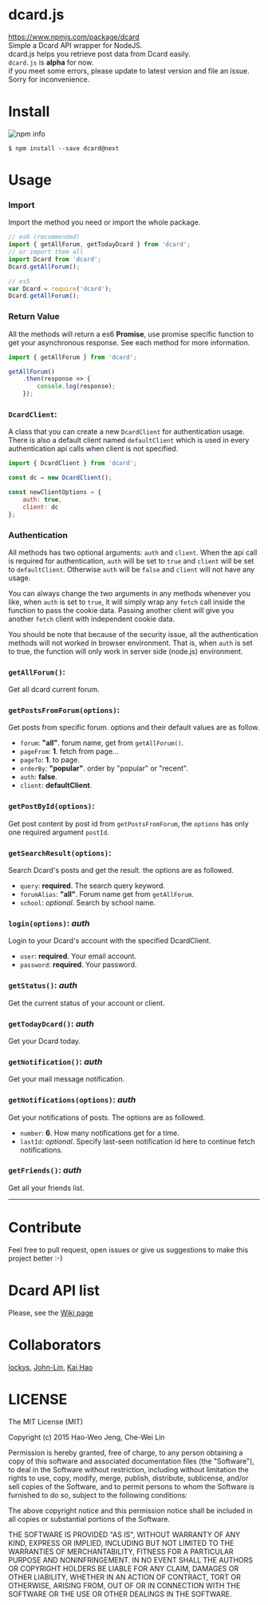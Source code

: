 dcard.js
==
https://www.npmjs.com/package/dcard  
Simple a Dcard API wrapper for NodeJS.  
dcard.js helps you retrieve post data from Dcard easily.  
`dcard.js` is **alpha** for now.  
if you meet some errors, please update to latest version and file an issue.    
Sorry for inconvenience.

Install
==
![npm info](https://nodei.co/npm/dcard.png?downloads=true)  

```
$ npm install --save dcard@next
```

Usage
==
### Import
Import the method you need or import the whole package.
```js
// es6 (recommended)
import { getAllForum, getTodayDcard } from 'dcard';
// or import them all
import Dcard from 'dcard';
Dcard.getAllForum();

// es5
var Dcard = require('dcard');
Dcard.getAllForum();
```

### Return Value
All the methods will return a es6 **Promise**,
 use promise specific function to get your asynchronous response. See each method for more information.

```js
import { getAllForum } from 'dcard';

getAllForum()
    .then(response => {
        console.log(response);
    });
```

### `DcardClient`:
A class that you can create a new `DcardClient` for authentication usage. There is also a default client named `defaultClient` which is used in every authentication api calls when client is not specified.
```js
import { DcardClient } from 'dcard';

const dc = new DcardClient();

const newClientOptions = {
    auth: true,
    client: dc
};
```

### Authentication
All methods has two optional arguments: `auth` and `client`. When the api call is required for authentication, `auth` will be set to `true` and `client` will be set to `defaultClient`. Otherwise `auth` will be `false` and `client` will not have any usage.

You can always change the two arguments in any methods whenever you like, when `auth` is set to `true`, it will simply wrap any `fetch` call inside the function to pass the cookie data. Passing another client will give you another `fetch` client with independent cookie data.

You should be note that because of the security issue, all the authentication methods will not worked in browser environment. That is, when `auth` is set to true, the function will only work in server side (node.js) environment.

### `getAllForum()`:
Get all dcard current forum.

### `getPostsFromForum(options)`:
Get posts from specific forum. options and their default values are as follow.

* `forum`: **"all"**. forum name, get from `getAllForum()`.
* `pageFrom`: **1**. fetch from page...
* `pageTo`: **1**. to page.
* `orderBy`: **"popular"**. order by "popular" or "recent".
* `auth`: **false**.
* `client`: **defaultClient**.

### `getPostById(options)`:
Get post content by post id from `getPostsFromForum`, the `options` has only one required argument `postId`.

### `getSearchResult(options)`:
Search Dcard's posts and get the result. the options are as followed.
* `query`: **required**. The search query keyword.
* `forumAlias`: **"all"**. Forum name get from `getAllForum`.
* `school`: _optional_. Search by school name.

### `login(options)`: _auth_
Login to your Dcard's account with the specified DcardClient.
* `user`: **required**. Your email account.
* `password`: **required**. Your password.

### `getStatus()`: _auth_
Get the current status of your account or client.

### `getTodayDcard()`: _auth_
Get your Dcard today.

### `getNotification()`: _auth_
Get your mail message notification.

### `getNotifications(options)`: _auth_
Get your notifications of posts. The options are as followed.
* `number`: **6**. How many notifications get for a time.
* `lastId`: _optional_. Specify last-seen notification id here to continue fetch notifications.

### `getFriends()`: _auth_
Get all your friends list.

---

Contribute
==
Feel free to pull request, open issues or give us suggestions to make this project better :-)

Dcard API list
==
Please, see the [Wiki page](https://github.com/lockys/Dcard-Parser/wiki)


Collaborators
==
[lockys](https://github.com/lockys), [John-Lin](https://github.com/John-Lin),
[Kai Hao](https://github.com/kevin940726)

LICENSE
==
The MIT License (MIT)

Copyright (c) 2015 Hao-Weo Jeng, Che-Wei Lin

Permission is hereby granted, free of charge, to any person obtaining a copy
of this software and associated documentation files (the "Software"), to deal
in the Software without restriction, including without limitation the rights
to use, copy, modify, merge, publish, distribute, sublicense, and/or sell
copies of the Software, and to permit persons to whom the Software is
furnished to do so, subject to the following conditions:

The above copyright notice and this permission notice shall be included in all
copies or substantial portions of the Software.

THE SOFTWARE IS PROVIDED "AS IS", WITHOUT WARRANTY OF ANY KIND, EXPRESS OR
IMPLIED, INCLUDING BUT NOT LIMITED TO THE WARRANTIES OF MERCHANTABILITY,
FITNESS FOR A PARTICULAR PURPOSE AND NONINFRINGEMENT. IN NO EVENT SHALL THE
AUTHORS OR COPYRIGHT HOLDERS BE LIABLE FOR ANY CLAIM, DAMAGES OR OTHER
LIABILITY, WHETHER IN AN ACTION OF CONTRACT, TORT OR OTHERWISE, ARISING FROM,
OUT OF OR IN CONNECTION WITH THE SOFTWARE OR THE USE OR OTHER DEALINGS IN THE
SOFTWARE.
